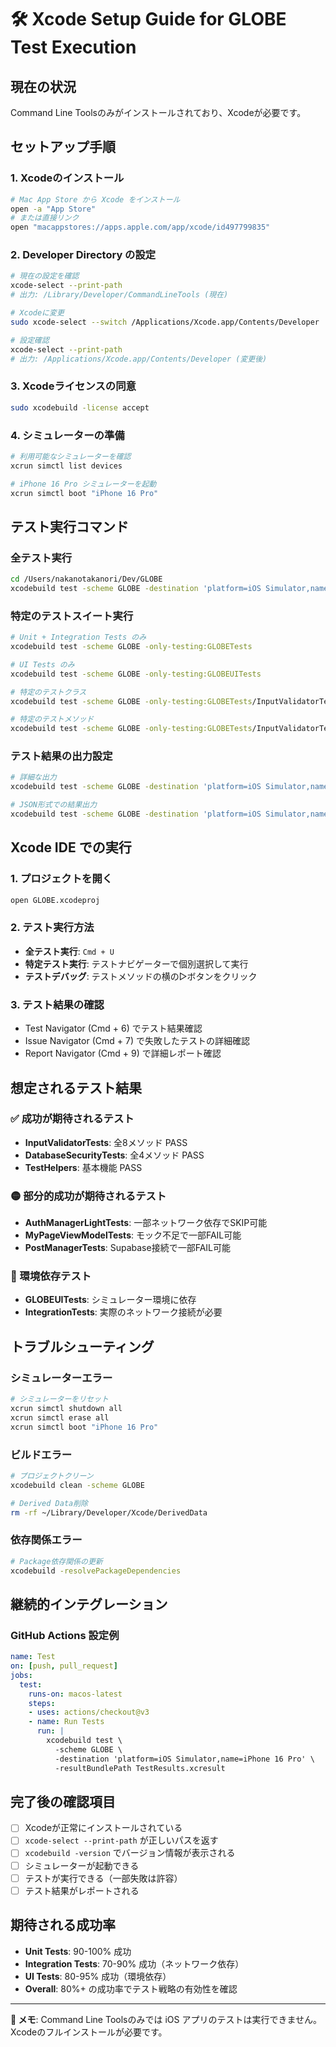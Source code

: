 # 🛠️ Xcode Setup Guide for GLOBE Test Execution

## 現在の状況
Command Line Toolsのみがインストールされており、Xcodeが必要です。

## セットアップ手順

### 1. Xcodeのインストール
```bash
# Mac App Store から Xcode をインストール
open -a "App Store"
# または直接リンク
open "macappstores://apps.apple.com/app/xcode/id497799835"
```

### 2. Developer Directory の設定
```bash
# 現在の設定を確認
xcode-select --print-path
# 出力: /Library/Developer/CommandLineTools (現在)

# Xcodeに変更
sudo xcode-select --switch /Applications/Xcode.app/Contents/Developer

# 設定確認
xcode-select --print-path
# 出力: /Applications/Xcode.app/Contents/Developer (変更後)
```

### 3. Xcodeライセンスの同意
```bash
sudo xcodebuild -license accept
```

### 4. シミュレーターの準備
```bash
# 利用可能なシミュレーターを確認
xcrun simctl list devices

# iPhone 16 Pro シミュレーターを起動
xcrun simctl boot "iPhone 16 Pro"
```

## テスト実行コマンド

### 全テスト実行
```bash
cd /Users/nakanotakanori/Dev/GLOBE
xcodebuild test -scheme GLOBE -destination 'platform=iOS Simulator,name=iPhone 16 Pro'
```

### 特定のテストスイート実行
```bash
# Unit + Integration Tests のみ
xcodebuild test -scheme GLOBE -only-testing:GLOBETests

# UI Tests のみ
xcodebuild test -scheme GLOBE -only-testing:GLOBEUITests

# 特定のテストクラス
xcodebuild test -scheme GLOBE -only-testing:GLOBETests/InputValidatorTests

# 特定のテストメソッド
xcodebuild test -scheme GLOBE -only-testing:GLOBETests/InputValidatorTests/testValidateEmail_validAndInvalid
```

### テスト結果の出力設定
```bash
# 詳細な出力
xcodebuild test -scheme GLOBE -destination 'platform=iOS Simulator,name=iPhone 16 Pro' -verbose

# JSON形式での結果出力
xcodebuild test -scheme GLOBE -destination 'platform=iOS Simulator,name=iPhone 16 Pro' -resultBundlePath TestResults.xcresult
```

## Xcode IDE での実行

### 1. プロジェクトを開く
```bash
open GLOBE.xcodeproj
```

### 2. テスト実行方法
- **全テスト実行**: `Cmd + U`
- **特定テスト実行**: テストナビゲーターで個別選択して実行
- **テストデバッグ**: テストメソッドの横の▷ボタンをクリック

### 3. テスト結果の確認
- Test Navigator (Cmd + 6) でテスト結果確認
- Issue Navigator (Cmd + 7) で失敗したテストの詳細確認
- Report Navigator (Cmd + 9) で詳細レポート確認

## 想定されるテスト結果

### ✅ 成功が期待されるテスト
- **InputValidatorTests**: 全8メソッド PASS
- **DatabaseSecurityTests**: 全4メソッド PASS
- **TestHelpers**: 基本機能 PASS

### 🟡 部分的成功が期待されるテスト
- **AuthManagerLightTests**: 一部ネットワーク依存でSKIP可能
- **MyPageViewModelTests**: モック不足で一部FAIL可能
- **PostManagerTests**: Supabase接続で一部FAIL可能

### 📱 環境依存テスト
- **GLOBEUITests**: シミュレーター環境に依存
- **IntegrationTests**: 実際のネットワーク接続が必要

## トラブルシューティング

### シミュレーターエラー
```bash
# シミュレーターをリセット
xcrun simctl shutdown all
xcrun simctl erase all
xcrun simctl boot "iPhone 16 Pro"
```

### ビルドエラー
```bash
# プロジェクトクリーン
xcodebuild clean -scheme GLOBE

# Derived Data削除
rm -rf ~/Library/Developer/Xcode/DerivedData
```

### 依存関係エラー
```bash
# Package依存関係の更新
xcodebuild -resolvePackageDependencies
```

## 継続的インテグレーション

### GitHub Actions 設定例
```yaml
name: Test
on: [push, pull_request]
jobs:
  test:
    runs-on: macos-latest
    steps:
    - uses: actions/checkout@v3
    - name: Run Tests
      run: |
        xcodebuild test \
          -scheme GLOBE \
          -destination 'platform=iOS Simulator,name=iPhone 16 Pro' \
          -resultBundlePath TestResults.xcresult
```

## 完了後の確認項目

- [ ] Xcodeが正常にインストールされている
- [ ] `xcode-select --print-path` が正しいパスを返す
- [ ] `xcodebuild -version` でバージョン情報が表示される
- [ ] シミュレーターが起動できる
- [ ] テストが実行できる（一部失敗は許容）
- [ ] テスト結果がレポートされる

## 期待される成功率

- **Unit Tests**: 90-100% 成功
- **Integration Tests**: 70-90% 成功（ネットワーク依存）
- **UI Tests**: 80-95% 成功（環境依存）
- **Overall**: 80%+ の成功率でテスト戦略の有効性を確認

---

**📝 メモ**: Command Line Toolsのみでは iOS アプリのテストは実行できません。Xcodeのフルインストールが必要です。
